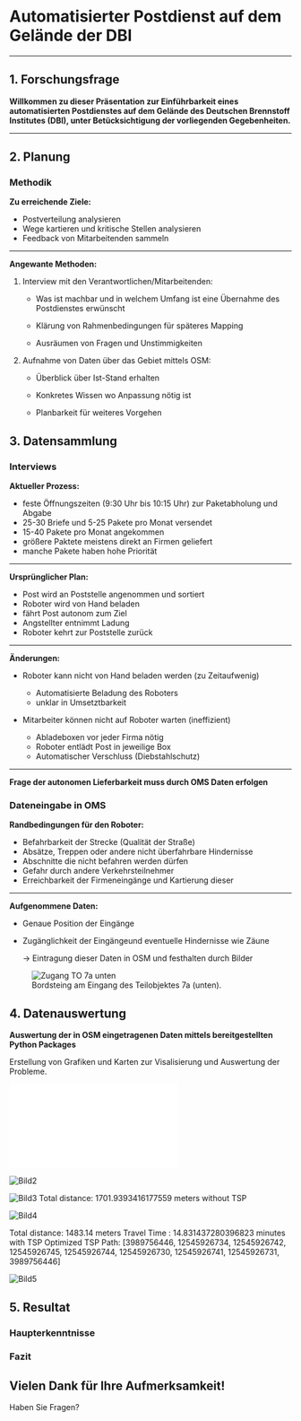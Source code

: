 # Automatisierter Postdienst auf dem Gelände der DBI

---

## 1. Forschungsfrage

**Willkommen zu dieser Präsentation zur Einführbarkeit eines automatisierten Postdienstes auf dem Gelände des Deutschen Brennstoff Institutes (DBI), unter Betücksichtigung der vorliegenden Gegebenheiten.**

---

## 2. Planung

### Methodik

**Zu erreichende Ziele:**

* Postverteilung analysieren
* Wege kartieren und kritische Stellen analysieren
* Feedback von Mitarbeitenden sammeln

---

**Angewante Methoden:**

1. Interview mit den Verantwortlichen/Mitarbeitenden:

    * Was ist machbar und in welchem Umfang ist eine Übernahme des Postdienstes erwünscht 

    * Klärung von Rahmenbedingungen für späteres Mapping

    * Ausräumen von Fragen und Unstimmigkeiten

2. Aufnahme von Daten über das Gebiet mittels OSM:

    * Überblick über Ist-Stand erhalten

    * Konkretes Wissen wo Anpassung nötig ist 

    * Planbarkeit für weiteres Vorgehen

## 3. Datensammlung

### Interviews 

**Aktueller Prozess:**

* feste Öffnungszeiten (9:30 Uhr bis 10:15 Uhr) zur Paketabholung und Abgabe
* 25-30 Briefe und 5-25 Pakete pro Monat versendet
* 15-40 Pakete pro Monat angekommen
* größere Paktete meistens direkt an Firmen geliefert
* manche Pakete haben hohe Priorität 

---

**Ursprünglicher Plan:**

* Post wird an Poststelle angenommen und sortiert
* Roboter wird von Hand beladen
* fährt Post autonom zum Ziel
* Angstellter entnimmt Ladung 
* Roboter kehrt zur Poststelle zurück  

---

**Änderungen:**

* Roboter kann nicht von Hand beladen werden (zu Zeitaufwenig)

    * Automatisierte Beladung des Roboters
    * unklar in Umsetztbarkeit 

* Mitarbeiter können nicht auf Roboter warten (ineffizient)

    * Abladeboxen vor jeder Firma nötig 
    * Roboter entlädt Post in jeweilige Box 
    * Automatischer Verschluss (Diebstahlschutz)

---

**Frage der autonomen Lieferbarkeit muss durch OMS Daten erfolgen**

### Dateneingabe in OMS

**Randbedingungen für den Roboter:**

* Befahrbarkeit der Strecke (Qualität der Straße)
* Absätze, Treppen oder andere nicht überfahrbare Hindernisse 
* Abschnitte die nicht befahren werden dürfen
* Gefahr durch andere Verkehrsteilnehmer 
* Erreichbarkeit der Firmeneingänge und Kartierung dieser

---

**Aufgenommene Daten:**

* Genaue Position der Eingänge 
* Zugänglichkeit der Eingängeund eventuelle Hindernisse wie Zäune 

    -> Eintragung dieser Daten in OSM und festhalten durch Bilder

<figure>
  <img src="https://github.com/Bigfire3/DBI-Postdienst/blob/main/Img/Zugang-Teilobjekt-7a-unten.jpg" alt="Zugang TO 7a unten" />
  <figcaption>Bordsteing am Eingang des Teilobjektes 7a (unten).</figcaption>
</figure>

## 4. Datenauswertung

**Auswertung der in OSM eingetragenen Daten mittels bereitgestellten Python Packages**

Erstellung von Grafiken und Karten zur Visalisierung und Auswertung der Probleme.

![Bild1](../Img/Gewerbepark%20Deutsches%20Brennstoffinstitut.html)

![Bild2](../Img/Routing_to_all_entrances.png "Kürzeste Routen zu allen Eingängen")

![Bild3](../Img/Routing_to_all_accesible_entrances.png)
Total distance: 1701.9393416177559 meters without TSP

![Bild4](../Img/Optimized_TSP.png "Kürzeste Routen zu den bereits Verfügbaren Eingängen")

Total distance: 1483.14 meters 
Travel Time : 14.831437280396823 minutes with TSP 
Optimized TSP Path: [3989756446, 12545926734, 12545926742, 12545926745, 12545926744, 12545926730, 12545926741, 12545926731, 3989756446]

![Bild5](../Img/isochrones.png)

## 5. Resultat

### Haupterkenntnisse


### Fazit


## Vielen Dank für Ihre Aufmerksamkeit!

Haben Sie Fragen?
